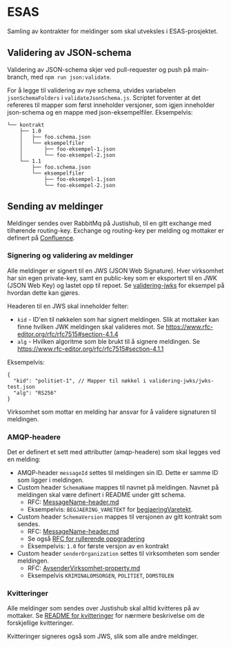 # ESAS

Samling av kontrakter for meldinger som skal utveksles i ESAS-prosjektet.

## Validering av JSON-schema

Validering av JSON-schema skjer ved pull-requester og push på main-branch, med `npm run json:validate`.

For å legge til validering av nye schema, utvides variabelen `jsonSchemaFolders` i `validateJsonSchema.js`.
Scriptet forventer at det refereres til mapper som først inneholder versjoner, 
 som igjen inneholder json-schema og en mappe med json-eksempelfiler. Eksempelvis: 

```
└── kontrakt
    ├── 1.0
    │   ├── foo.schema.json
    │   └── eksempelfiler
    │       ├── foo-eksempel-1.json
    │       └── foo-eksempel-2.json
    └── 1.1
        ├── foo.schema.json
        └── eksempelfiler
            ├── foo-eksempel-1.json
            └── foo-eksempel-2.json
```

## Sending av meldinger

Meldinger sendes over RabbitMq på Justishub, til en gitt exchange med tilhørende routing-key. 
Exchange og routing-key per melding og mottaker er definert på [Confluence](https://domstol.atlassian.net/wiki/spaces/ESAS/pages/4139679766/Rabbit+MQ+oppsett+med+en+exchange+for+hver+organisasjon).

### Signering og validering av meldinger

Alle meldinger er signert til en JWS (JSON Web Signature). Hver virksomhet har sin egen private-key,
samt en public-key som er eksportert til en JWK (JSON Web Key) og lastet opp til repoet. 
Se [validering-jwks](validering-jwks/README.md) for eksempel på hvordan dette kan gjøres.

Headeren til en JWS skal inneholder felter:

- `kid` - ID'en til nøkkelen som har signert meldingen. Slik at mottaker kan finne hvilken JWK meldingen skal valideres mot.
Se https://www.rfc-editor.org/rfc/rfc7515#section-4.1.4
- `alg` - Hvilken algoritme som ble brukt til å signere meldingen. Se https://www.rfc-editor.org/rfc/rfc7515#section-4.1.1

Eksempelvis:

```json5
{
  "kid": "politiet-1", // Mapper til nøkkel i validering-jwks/jwks-test.json
  "alg": "RS256"
}
```

Virksomhet som mottar en melding har ansvar for å validere signaturen til meldingen.

### AMQP-headere

Det er definert et sett med attributter (amqp-headere) som skal legges ved en melding:

- AMQP-header `messageId` settes til meldingen sin ID. Dette er samme ID som ligger i meldingen.
- Custom header `SchemaName` mappes til navnet på meldingen. Navnet på meldingen skal være definert i README under gitt schema.
  - RFC: [MessageName-header.md](rfc/MessageName-header.md)
  - Eksempelvis: `BEGJAERING_VARETEKT` for [begjaeringVaretekt](kontrakter/varetekt/begjaeringVaretekt/readme.md#headere-forsendelse-justishub).
- Custom header `SchemaVersion` mappes til versjonen av gitt kontrakt som sendes.
  - RFC: [MessageName-header.md](rfc/MessageName-header.md)
  - Se også [RFC for rullerende oppgradering](rfc/RullendeOppgraderingsvindu.md)
  - Eksempelvis: `1.0` for første versjon av en kontrakt
- Custom header `senderOrganization` settes til virksomheten som sender meldingen.
  - RFC: [AvsenderVirksomhet-property.md](rfc/AvsenderVirksomhet-property.md)
  - Eksempelvis `KRIMINALOMSORGEN`, `POLITIET`, `DOMSTOLEN`

### Kvitteringer

Alle meldinger som sendes over Justishub skal alltid kvitteres på av mottaker.
Se [README for kvitteringer](kontrakter/felles/kvittering/README.md) for nærmere beskrivelse om de forskjellige kvitteringer.

Kvitteringer signeres også som JWS, slik som alle andre meldinger.
